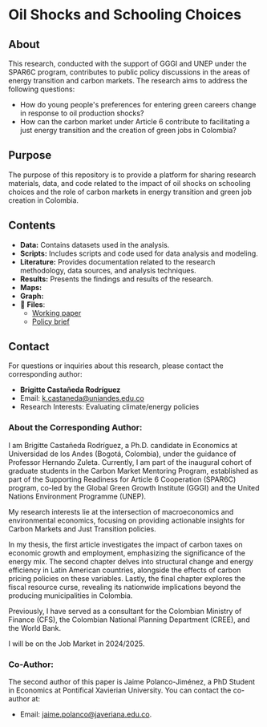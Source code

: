 # Oil Shocks and Schooling Choices

## About

This research, conducted with the support of GGGI and UNEP under the SPAR6C program, contributes to public policy discussions in the areas of energy transition and carbon markets. The research aims to address the following questions:

- How do young people's preferences for entering green careers change in response to oil production shocks?
- How can the carbon market under Article 6 contribute to facilitating a just energy transition and the creation of green jobs in Colombia?

## Purpose

The purpose of this repository is to provide a platform for sharing research materials, data, and code related to the impact of oil shocks on schooling choices and the role of carbon markets in energy transition and green job creation in Colombia.

## Contents

- **Data:** Contains datasets used in the analysis.
- **Scripts:** Includes scripts and code used for data analysis and modeling.
- **Literature:** Provides documentation related to the research methodology, data sources, and analysis techniques.
- **Results:** Presents the findings and results of the research.
- **Maps:**  
- **Graph:** 
- :file_folder: __Files__:
     + [Working paper](Docs/paper.pdf)
     + [Policy brief](Docs/policy_brief.pdf)
 

## Contact

For questions or inquiries about this research, please contact the corresponding author:
- **Brigitte Castañeda Rodríguez**
- Email: [k.castaneda@uniandes.edu.co](mailto:k.castaneda@uniandes.edu.co)
- Research Interests: Evaluating climate/energy policies

### About the Corresponding Author:

I am Brigitte Castañeda Rodríguez, a Ph.D. candidate in Economics at Universidad de los Andes (Bogotá, Colombia), under the guidance of Professor Hernando Zuleta. Currently, I am part of the inaugural cohort of graduate students in the Carbon Market Mentoring Program, established as part of the Supporting Readiness for Article 6 Cooperation (SPAR6C) program, co-led by the Global Green Growth Institute (GGGI) and the United Nations Environment Programme (UNEP).

My research interests lie at the intersection of macroeconomics and environmental economics, focusing on providing actionable insights for Carbon Markets and Just Transition policies.

In my thesis, the first article investigates the impact of carbon taxes on economic growth and employment, emphasizing the significance of the energy mix. The second chapter delves into structural change and energy efficiency in Latin American countries, alongside the effects of carbon pricing policies on these variables. Lastly, the final chapter explores the fiscal resource curse, revealing its nationwide implications beyond the producing municipalities in Colombia.

Previously, I have served as a consultant for the Colombian Ministry of Finance (CFS), the Colombian National Planning Department (CREE), and the World Bank.

I will be on the Job Market in 2024/2025.

### Co-Author:

The second author of this paper is Jaime Polanco-Jiménez, a PhD Student in Economics at Pontifical Xavierian University. You can contact the co-author at:
- Email: [jaime.polanco@javeriana.edu.co](mailto:jaime.polanco@javeriana.edu.co).



